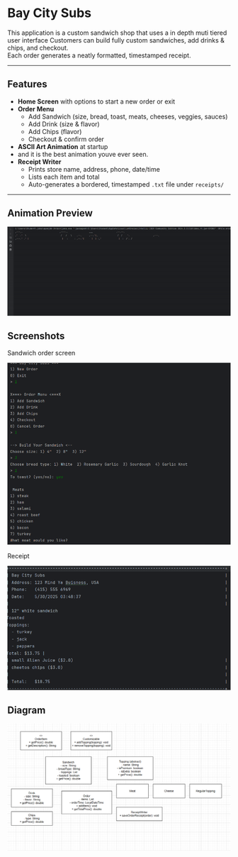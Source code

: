 # Bay City Subs

This application is a custom sandwich shop that uses a in depth muti tiered user interface
Customers can build fully custom sandwiches, add drinks & chips, and checkout.  
Each order generates a neatly formatted, timestamped receipt.

---

##  Features

- **Home Screen** with options to start a new order or exit  
- **Order Menu**  
  - Add Sandwich (size, bread, toast, meats, cheeses, veggies, sauces)  
  - Add Drink (size & flavor)  
  - Add Chips (flavor)  
  - Checkout & confirm order
- **ASCII Art Animation** at startup
- and it is the best animation youve ever seen.
- **Receipt Writer**  
  - Prints store name, address, phone, date/time  
  - Lists each item and total  
  - Auto-generates a bordered, timestamped `.txt` file under `receipts/`

---

## Animation Preview

<img src="./Assets/asciianimationbaycitysubs.gif">

## Screenshots

Sandwich order screen

<img src="./Assets/sandwhich code.png">

Receipt 

<img src="./Assets/Recepit code.png">

## Diagram

<img src="./Assets/BayCitySubDia.png">
